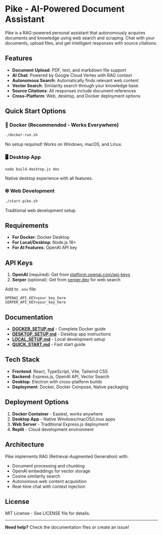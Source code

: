 # Pike - AI-Powered Document Assistant

Pike is a RAG-powered personal assistant that autonomously acquires documents and knowledge using web search and scraping. Chat with your documents, upload files, and get intelligent responses with source citations.

## Features

- **Document Upload**: PDF, text, and markdown file support
- **AI Chat**: Powered by Google Cloud Vertex with RAG context
- **Autonomous Search**: Automatically finds relevant web content
- **Vector Search**: Similarity search through your knowledge base
- **Source Citations**: All responses include document references
- **Cross-Platform**: Web, desktop, and Docker deployment options

## Quick Start Options

### 🐳 Docker (Recommended - Works Everywhere)
```bash
./docker-run.sh
```
No setup required! Works on Windows, macOS, and Linux.

### 🖥️ Desktop App
```bash
node build-desktop.js dev
```
Native desktop experience with all features.

### 🌐 Web Development
```bash
./start-pike.sh
```
Traditional web development setup.

## Requirements

- **For Docker**: Docker Desktop
- **For Local/Desktop**: Node.js 18+
- **For AI Features**: OpenAI API key

## API Keys

1. **OpenAI** (required): Get from [platform.openai.com/api-keys](https://platform.openai.com/api-keys)
2. **Serper** (optional): Get from [serper.dev](https://serper.dev) for web search

Add to `.env` file:
```env
OPENAI_API_KEY=your_key_here
SERPER_API_KEY=your_key_here
```

## Documentation

- **[DOCKER_SETUP.md](DOCKER_SETUP.md)** - Complete Docker guide
- **[DESKTOP_SETUP.md](DESKTOP_SETUP.md)** - Desktop app instructions  
- **[LOCAL_SETUP.md](LOCAL_SETUP.md)** - Local development setup
- **[QUICK_START.md](QUICK_START.md)** - Fast start guide

## Tech Stack

- **Frontend**: React, TypeScript, Vite, Tailwind CSS
- **Backend**: Express.js, OpenAI API, Vector Search
- **Desktop**: Electron with cross-platform builds
- **Deployment**: Docker, Docker Compose, Native packaging

## Deployment Options

1. **Docker Container** - Easiest, works anywhere
2. **Desktop App** - Native Windows/macOS/Linux apps
3. **Web Server** - Traditional Express.js deployment
4. **Replit** - Cloud development environment

## Architecture

Pike implements RAG (Retrieval-Augmented Generation) with:
- Document processing and chunking
- OpenAI embeddings for vector storage
- Cosine similarity search
- Autonomous web content acquisition
- Real-time chat with context injection

## License

MIT License - See LICENSE file for details.

---

**Need help?** Check the documentation files or create an issue!
